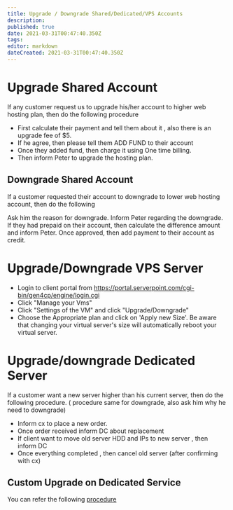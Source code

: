 ```yaml
---
title: Upgrade / Downgrade Shared/Dedicated/VPS Accounts
description: 
published: true
date: 2021-03-31T00:47:40.350Z
tags: 
editor: markdown
dateCreated: 2021-03-31T00:47:40.350Z
---
```


# Upgrade Shared Account

If any customer request us to upgrade his/her account to higher web hosting plan, then do the following procedure

- First calculate their payment and tell them about it , also there is an upgrade fee of $5.
- If he agree, then please tell them ADD FUND to their account
- Once they added fund, then charge it using One time billing.
- Then inform Peter to upgrade the hosting plan. 

## Downgrade Shared Account 

If a customer requested their account to downgrade to lower web hosting account, then do the following

Ask him the reason for downgrade.
Inform Peter regarding the downgrade.
If they had prepaid on their account, then calculate the difference amount and inform Peter.
Once approved, then add payment to their account as credit.

# Upgrade/Downgrade VPS Server

- Login to client portal from https://portal.serverpoint.com/cgi-bin/gen4cp/engine/login.cgi
- Click "Manage your Vms"
- Click "Settings of the VM" and click "Upgrade/Downgrade"
- Choose the Appropriate plan and click on 'Apply new Size'. Be aware that changing your virtual server's size will automatically reboot your virtual server.

# Upgrade/downgrade  Dedicated Server

If a customer want a new server higher than his current server, then do the following procedure. ( procedure same for downgrade, also ask him why he need to downgrade)

- Inform cx to place a new order. 
- Once order received inform DC about replacement
- If client want to move old server HDD and IPs to new server , then inform DC
- Once everything completed , then cancel old server (after confirming with cx)

## Custom Upgrade on Dedicated Service

You can refer the following [procedure](/AccountingProcedure/AccountingProcedure/HowtoAddAdditionalFeatures)


